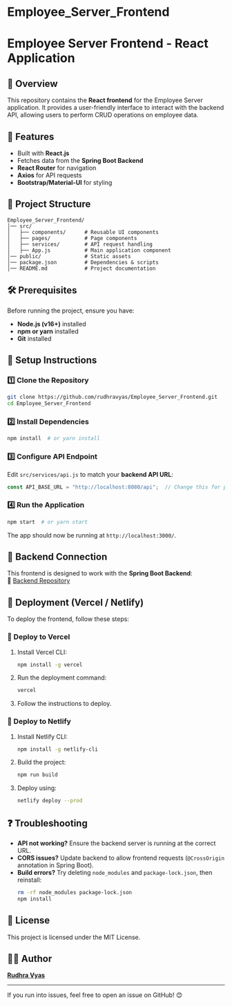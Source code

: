 # Employee_Server_Frontend
# Employee Server Frontend - React Application

## 📌 Overview
This repository contains the **React frontend** for the Employee Server application. It provides a user-friendly interface to interact with the backend API, allowing users to perform CRUD operations on employee data.

## 🚀 Features
- Built with **React.js**
- Fetches data from the **Spring Boot Backend**
- **React Router** for navigation
- **Axios** for API requests
- **Bootstrap/Material-UI** for styling

## 📂 Project Structure
```
Employee_Server_Frontend/
│── src/
│   ├── components/      # Reusable UI components
│   ├── pages/           # Page components
│   ├── services/        # API request handling
│   ├── App.js           # Main application component
│── public/              # Static assets
│── package.json         # Dependencies & scripts
│── README.md            # Project documentation
```

## 🛠️ Prerequisites
Before running the project, ensure you have:
- **Node.js (v16+)** installed
- **npm or yarn** installed
- **Git** installed

## 🔧 Setup Instructions
### 1️⃣ Clone the Repository
```sh
git clone https://github.com/rudhravyas/Employee_Server_Frontend.git
cd Employee_Server_Frontend
```

### 2️⃣ Install Dependencies
```sh
npm install  # or yarn install
```

### 3️⃣ Configure API Endpoint
Edit `src/services/api.js` to match your **backend API URL**:
```js
const API_BASE_URL = "http://localhost:8080/api";  // Change this for production
```

### 4️⃣ Run the Application
```sh
npm start  # or yarn start
```
The app should now be running at `http://localhost:3000/`.

## 🔗 Backend Connection
This frontend is designed to work with the **Spring Boot Backend**:  
🔗 [Backend Repository](https://github.com/rudhravyas/Backend)

## 📡 Deployment (Vercel / Netlify)
To deploy the frontend, follow these steps:

### **🔹 Deploy to Vercel**
1. Install Vercel CLI:
   ```sh
   npm install -g vercel
   ```
2. Run the deployment command:
   ```sh
   vercel
   ```
3. Follow the instructions to deploy.

### **🔹 Deploy to Netlify**
1. Install Netlify CLI:
   ```sh
   npm install -g netlify-cli
   ```
2. Build the project:
   ```sh
   npm run build
   ```
3. Deploy using:
   ```sh
   netlify deploy --prod
   ```

## ❓ Troubleshooting
- **API not working?** Ensure the backend server is running at the correct URL.
- **CORS issues?** Update backend to allow frontend requests (`@CrossOrigin` annotation in Spring Boot).
- **Build errors?** Try deleting `node_modules` and `package-lock.json`, then reinstall:
  ```sh
  rm -rf node_modules package-lock.json
  npm install
  ```

## 📜 License
This project is licensed under the MIT License.

## 👨‍💻 Author
[**Rudhra Vyas**](https://github.com/rudhravyas)

---
If you run into issues, feel free to open an issue on GitHub! 😊


 
